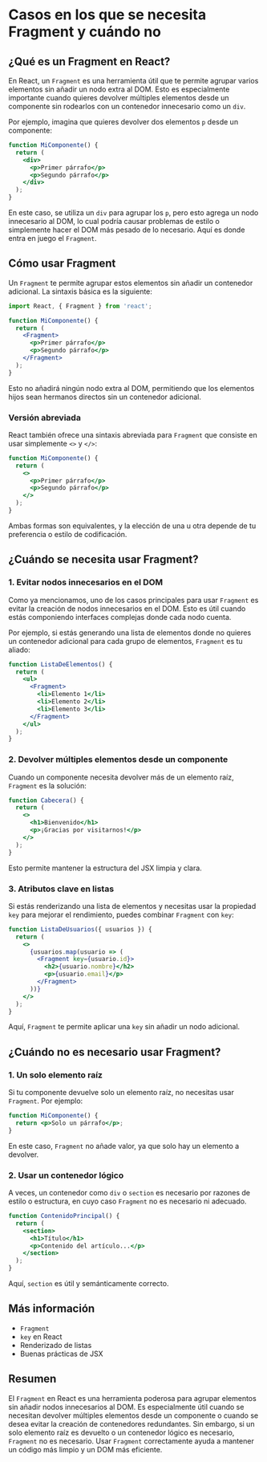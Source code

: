 # Casos en los que se necesita Fragment y cuándo no

## ¿Qué es un Fragment en React?

En React, un `Fragment` es una herramienta útil que te permite agrupar varios elementos sin añadir un nodo extra al DOM. Esto es especialmente importante cuando quieres devolver múltiples elementos desde un componente sin rodearlos con un contenedor innecesario como un `div`.

Por ejemplo, imagina que quieres devolver dos elementos `p` desde un componente:

```jsx
function MiComponente() {
  return (
    <div>
      <p>Primer párrafo</p>
      <p>Segundo párrafo</p>
    </div>
  );
}
```

En este caso, se utiliza un `div` para agrupar los `p`, pero esto agrega un nodo innecesario al DOM, lo cual podría causar problemas de estilo o simplemente hacer el DOM más pesado de lo necesario. Aquí es donde entra en juego el `Fragment`.

## Cómo usar Fragment

Un `Fragment` te permite agrupar estos elementos sin añadir un contenedor adicional. La sintaxis básica es la siguiente:

```jsx
import React, { Fragment } from 'react';

function MiComponente() {
  return (
    <Fragment>
      <p>Primer párrafo</p>
      <p>Segundo párrafo</p>
    </Fragment>
  );
}
```

Esto no añadirá ningún nodo extra al DOM, permitiendo que los elementos hijos sean hermanos directos sin un contenedor adicional.

### Versión abreviada

React también ofrece una sintaxis abreviada para `Fragment` que consiste en usar simplemente `<>` y `</>`:

```jsx
function MiComponente() {
  return (
    <>
      <p>Primer párrafo</p>
      <p>Segundo párrafo</p>
    </>
  );
}
```

Ambas formas son equivalentes, y la elección de una u otra depende de tu preferencia o estilo de codificación.

## ¿Cuándo se necesita usar Fragment?

### 1. Evitar nodos innecesarios en el DOM

Como ya mencionamos, uno de los casos principales para usar `Fragment` es evitar la creación de nodos innecesarios en el DOM. Esto es útil cuando estás componiendo interfaces complejas donde cada nodo cuenta.

Por ejemplo, si estás generando una lista de elementos donde no quieres un contenedor adicional para cada grupo de elementos, `Fragment` es tu aliado:

```jsx
function ListaDeElementos() {
  return (
    <ul>
      <Fragment>
        <li>Elemento 1</li>
        <li>Elemento 2</li>
        <li>Elemento 3</li>
      </Fragment>
    </ul>
  );
}
```

### 2. Devolver múltiples elementos desde un componente

Cuando un componente necesita devolver más de un elemento raíz, `Fragment` es la solución:

```jsx
function Cabecera() {
  return (
    <>
      <h1>Bienvenido</h1>
      <p>¡Gracias por visitarnos!</p>
    </>
  );
}
```

Esto permite mantener la estructura del JSX limpia y clara.

### 3. Atributos clave en listas

Si estás renderizando una lista de elementos y necesitas usar la propiedad `key` para mejorar el rendimiento, puedes combinar `Fragment` con `key`:

```jsx
function ListaDeUsuarios({ usuarios }) {
  return (
    <>
      {usuarios.map(usuario => (
        <Fragment key={usuario.id}>
          <h2>{usuario.nombre}</h2>
          <p>{usuario.email}</p>
        </Fragment>
      ))}
    </>
  );
}
```

Aquí, `Fragment` te permite aplicar una `key` sin añadir un nodo adicional.

## ¿Cuándo no es necesario usar Fragment?

### 1. Un solo elemento raíz

Si tu componente devuelve solo un elemento raíz, no necesitas usar `Fragment`. Por ejemplo:

```jsx
function MiComponente() {
  return <p>Solo un párrafo</p>;
}
```

En este caso, `Fragment` no añade valor, ya que solo hay un elemento a devolver.

### 2. Usar un contenedor lógico

A veces, un contenedor como `div` o `section` es necesario por razones de estilo o estructura, en cuyo caso `Fragment` no es necesario ni adecuado.

```jsx
function ContenidoPrincipal() {
  return (
    <section>
      <h1>Título</h1>
      <p>Contenido del artículo...</p>
    </section>
  );
}
```

Aquí, `section` es útil y semánticamente correcto.

## Más información

- `Fragment`
- `key` en React
- Renderizado de listas
- Buenas prácticas de JSX

## Resumen

El `Fragment` en React es una herramienta poderosa para agrupar elementos sin añadir nodos innecesarios al DOM. Es especialmente útil cuando se necesitan devolver múltiples elementos desde un componente o cuando se desea evitar la creación de contenedores redundantes. Sin embargo, si un solo elemento raíz es devuelto o un contenedor lógico es necesario, `Fragment` no es necesario. Usar `Fragment` correctamente ayuda a mantener un código más limpio y un DOM más eficiente.